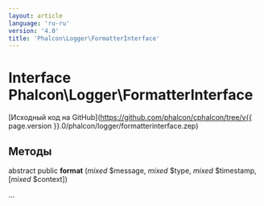 ```yaml
---
layout: article
language: 'ru-ru'
version: '4.0'
title: 'Phalcon\Logger\FormatterInterface'
---
```

# Interface **Phalcon\Logger\FormatterInterface**

[Исходный код на GitHub](https://github.com/phalcon/cphalcon/tree/v{{ page.version }}.0/phalcon/logger/formatterinterface.zep)

## Методы

abstract public **format** (*mixed* $message, *mixed* $type, *mixed* $timestamp, [*mixed* $context])

...